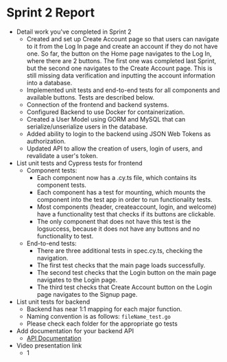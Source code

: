 # Sprint 2 Report #
- Detail work you've completed in Sprint 2
  - Created and set up Create Account page so that users can navigate to it from the Log In page and create an account if they do not have one. So far, the button on the Home page navigates to the Log In, where there are 2 buttons. The first one was completed last Sprint, but the second one navigates to the Create Account page. This is still missing data verification and inputting the account information into a database.
  - Implemented unit tests and end-to-end tests for all components and available buttons. Tests are described below.
  - Connection of the frontend and backend systems.
  - Configured Backend to use Docker for containerization.
  - Created a User Model using GORM and MySQL that can serialize/unserialize users in the database. 
  - Added ability to login to the backend using JSON Web Tokens as authorization. 
  - Updated API to allow the creation of users, login of users, and revalidate a user's token.
- List unit tests and Cypress tests for frontend
  - Component tests:
    - Each component now has a .cy.ts file, which contains its component tests.
    - Each component has a test for mounting, which mounts the component into the test app in order to run functionality tests.
    - Most components (header, createaccount, login, and welcome) have a functionality test that checks if its buttons are clickable.
    - The only component that does not have this test is the logsuccess, because it does not have any buttons and no functionality to test.
  - End-to-end tests:
    - There are three additional tests in spec.cy.ts, checking the navigation.
    - The first test checks that the main page loads successfully.
    - The second test checks that the Login button on the main page navigates to the Login page.
    - The third test checks that Create Account button on the Login page navigates to the Signup page.
- List unit tests for backend
  - Backend has near 1:1 mapping for each major function.
  - Naming convention is as follows: `fileName_test.go`
  - Please check each folder for the appropriate go tests
- Add documentation for your backend API
  - [API Documentation](https://github.com/KaylaDunn/CEN3031Project/tree/main/activio-backend)
- Video presentation link
  - 1

